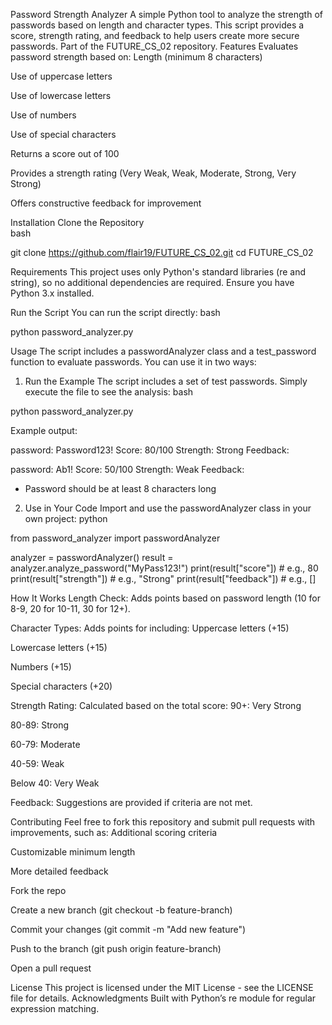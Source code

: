 Password Strength Analyzer
A simple Python tool to analyze the strength of passwords based on length and character types. This script provides a score, strength rating, and feedback to help users create more secure passwords. Part of the FUTURE_CS_02 repository.
Features
Evaluates password strength based on:
Length (minimum 8 characters)

Use of uppercase letters

Use of lowercase letters

Use of numbers

Use of special characters

Returns a score out of 100

Provides a strength rating (Very Weak, Weak, Moderate, Strong, Very Strong)

Offers constructive feedback for improvement

Installation
Clone the Repository  
bash

git clone https://github.com/flair19/FUTURE_CS_02.git
cd FUTURE_CS_02

Requirements
This project uses only Python's standard libraries (re and string), so no additional dependencies are required. Ensure you have Python 3.x installed.

Run the Script
You can run the script directly:
bash

python password_analyzer.py

Usage
The script includes a passwordAnalyzer class and a test_password function to evaluate passwords. You can use it in two ways:
1. Run the Example
The script includes a set of test passwords. Simply execute the file to see the analysis:
bash

python password_analyzer.py

Example output:

password: Password123!
Score: 80/100
Strength: Strong
Feedback:

password: Ab1!
Score: 50/100
Strength: Weak
Feedback:
- Password should be at least 8 characters long

2. Use in Your Code
Import and use the passwordAnalyzer class in your own project:
python

from password_analyzer import passwordAnalyzer

analyzer = passwordAnalyzer()
result = analyzer.analyze_password("MyPass123!")
print(result["score"])       # e.g., 80
print(result["strength"])    # e.g., "Strong"
print(result["feedback"])    # e.g., []

How It Works
Length Check: Adds points based on password length (10 for 8-9, 20 for 10-11, 30 for 12+).

Character Types: Adds points for including:
Uppercase letters (+15)

Lowercase letters (+15)

Numbers (+15)

Special characters (+20)

Strength Rating: Calculated based on the total score:
90+: Very Strong

80-89: Strong

60-79: Moderate

40-59: Weak

Below 40: Very Weak

Feedback: Suggestions are provided if criteria are not met.

Contributing
Feel free to fork this repository and submit pull requests with improvements, such as:
Additional scoring criteria

Customizable minimum length

More detailed feedback

Fork the repo

Create a new branch (git checkout -b feature-branch)

Commit your changes (git commit -m "Add new feature")

Push to the branch (git push origin feature-branch)

Open a pull request

License
This project is licensed under the MIT License - see the LICENSE file for details.
Acknowledgments
Built with Python’s re module for regular expression matching.

